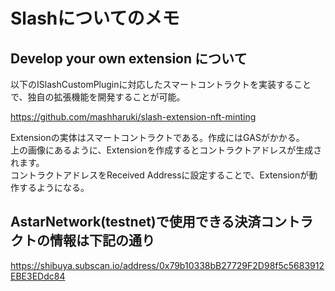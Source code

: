 # Slashについてのメモ

## Develop your own extension について

以下のISlashCustomPluginに対応したスマートコントラクトを実装することで、独自の拡張機能を開発することが可能。  

https://github.com/mashharuki/slash-extension-nft-minting  


Extensionの実体はスマートコントラクトである。作成にはGASがかかる。  
上の画像にあるように、Extensionを作成するとコントラクトアドレスが生成されます。  
コントラクトアドレスをReceived Addressに設定することで、Extensionが動作するようになる。  

## AstarNetwork(testnet)で使用できる決済コントラクトの情報は下記の通り

https://shibuya.subscan.io/address/0x79b10338bB27729F2D98f5c5683912EBE3EDdc84

